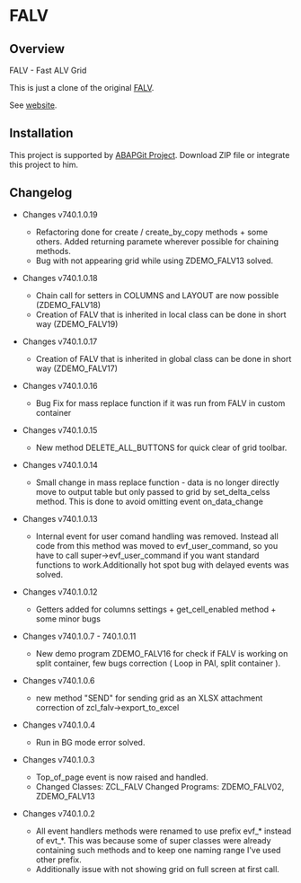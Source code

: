 # FALV

## Overview

FALV - Fast ALV Grid

This is just a clone of the original [FALV](https://github.com/fidley/falv).

See [website](http://abapblog.com/falv).

## Installation

This project is supported by <a href="https://github.com/larshp/abapGit">ABAPGit Project</a>. Download ZIP file or integrate this project to him.

## Changelog

- Changes v740.1.0.19 
  - Refactoring done for create / create_by_copy methods + some others. Added returning paramete wherever possible for chaining methods.
  - Bug with not appearing grid while using ZDEMO_FALV13 solved.

- Changes v740.1.0.18 
  - Chain call for setters in COLUMNS and LAYOUT are now possible (ZDEMO_FALV18)
  - Creation of FALV that is inherited in local class can be done in short way (ZDEMO_FALV19)

- Changes v740.1.0.17 
  - Creation of FALV that is inherited in global class can be done in short way (ZDEMO_FALV17)

- Changes v740.1.0.16 
  - Bug Fix for mass replace function if it was run from FALV in custom container

- Changes v740.1.0.15 
  - New method DELETE_ALL_BUTTONS for quick clear of grid toolbar.

- Changes v740.1.0.14
  - Small change in mass replace function - data is no longer directly move to output table but only passed to grid by set_delta_celss method. This is done to avoid omitting event on_data_change

- Changes v740.1.0.13
  - Internal event for user comand handling was removed. Instead all code from this method was moved to evf_user_command, so you have to call super->evf_user_command if you want standard functions to work.Additionally hot spot bug with delayed events was solved.

- Changes v740.1.0.12
  - Getters added for columns settings + get_cell_enabled method + some minor bugs

- Changes v740.1.0.7 - 740.1.0.11
  - New demo program ZDEMO_FALV16 for check if FALV is working on split container, few bugs correction ( Loop in PAI, split container ).

- Changes v740.1.0.6
  - new method "SEND" for sending grid as an XLSX attachment correction of zcl_falv->export_to_excel

- Changes v740.1.0.4
  - Run in BG mode error solved.

- Changes v740.1.0.3
  - Top_of_page event is now raised and handled.
  - Changed Classes: ZCL_FALV Changed Programs: ZDEMO_FALV02, ZDEMO_FALV13

- Changes v740.1.0.2
  - All event handlers methods were renamed to use prefix evf_* instead of evt_*. This was because some of super classes were already containing such methods and to keep one naming range I've used other prefix.
  - Additionally issue with not showing grid on full screen at first call.